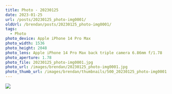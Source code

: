 ```yaml
---
title: Photo - 20230125
date: 2023-01-25
url: /posts/20230125_photo-img0001/
oldUrl: /brendan/posts/20230125_photo-img0001/
tags:
  - Photo
photo_device: Apple iPhone 14 Pro Max
photo_width: 1536
photo_height: 2048
photo_lens: Apple iPhone 14 Pro Max back triple camera 6.86mm f/1.78
photo_aperture: 1.78
photo_file: 20230125_photo-img0001.jpg
photo_url: /images/brendan/20230125_photo-img0001.jpg
photo_thumb_url: /images/brendan/thumbnails/500_20230125_photo-img0001.png
---
```


![](/images/brendan/20230125_photo-img0001.jpg)
